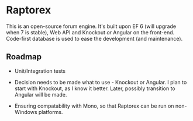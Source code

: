 Raptorex
========

This is an open-source forum engine. It's built upon EF 6 (will upgrade when 7 is stable), Web API and Knockout *or* Angular
on the front-end. Code-first database is used to ease the development (and maintenance).

## Roadmap

* Unit/Integration tests

* Decision needs to be made what to use - Knockout or Angular. I plan to start with Knockout, as I know it better. Later, possibly
transition to Angular will be made.

* Ensuring compatability with Mono, so that Raptorex can be run on non-Windows platforms.

